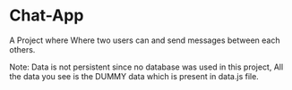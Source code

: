 # Chat-App
A Project where Where two users can and send messages between each others.

Note: Data is not persistent since no database was used in this project, All the data you see is the DUMMY data which is present in data.js file.


